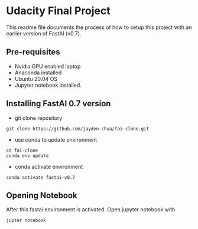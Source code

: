 # Udacity Final Project
This readme file documents the process of how to setup this project with an earlier version of FastAI (v0.7).

## Pre-requisites
- Nvidia GPU enabled laptop
- Anaconda installed
- Ubuntu 20.04 OS
- Jupyter notebook installed.

## Installing FastAI 0.7 version
- git clone repository
```
git clone https://github.com/jayden-chua/fai-clone.git
```
- use conda to update environment
```
cd fai-clone
conda env update
```
- conda activate environment
```
conda activate fastai-v0.7
```

## Opening Notebook
After this fastai environment is activated. Open jupyter notebook with
```
jupter notebook
```

